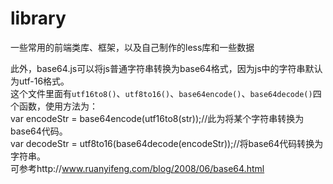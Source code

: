 # library
一些常用的前端类库、框架，以及自己制作的less库和一些数据


此外，base64.js可以将js普通字符串转换为base64格式，因为js中的字符串默认为utf-16格式。  
这个文件里面有`utf16to8()`、`utf8to16()`、`base64encode()`、`base64decode()`四个函数，使用方法为：  
    var encodeStr = base64encode(utf16to8(str));//此为将某个字符串转换为base64代码。  
    var decodeStr = utf8to16(base64decode(encodeStr));//将base64代码转换为字符串。  
可参考http://www.ruanyifeng.com/blog/2008/06/base64.html
